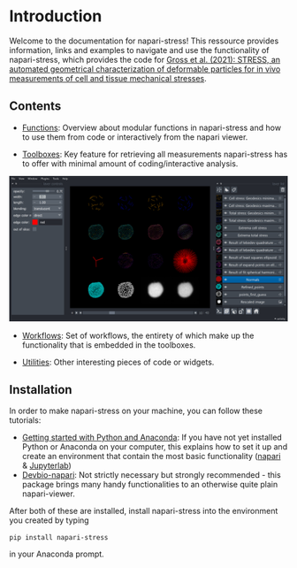 # Introduction

Welcome to the documentation for napari-stress! This ressource provides information, links and examples to navigate and use the functionality of napari-stress, which provides the code for [Gross et al. (2021): STRESS, an automated geometrical characterization of deformable particles for in vivo measurements of cell and tissue mechanical stresses](https://www.biorxiv.org/content/10.1101/2021.03.26.437148v1).

## Contents

- [Functions](glossary/Readme.md): Overview about modular functions in napari-stress and how to use them from code or interactively from the napari viewer. 

- [Toolboxes](02_toolboxes/Readme.md): Key feature for retrieving all measurements napari-stress has to offer with minimal amount of coding/interactive analysis.

![](imgs/viewer_screenshots/all_outputs.png)

- [Workflows](03_workflows/Readme.md): Set of workflows, the entirety of which make up the functionality that is embedded in the toolboxes.

- [Utilities](04_utility/Readme.md): Other interesting pieces of code or widgets.

## Installation

In order to make napari-stress on your machine, you can follow these tutorials:

- [Getting started with Python and Anaconda](https://biapol.github.io/blog/johannes_mueller/anaconda_getting_started/): If you have not yet installed Python or Anaconda on your computer, this explains how to set it up and create an environment that contain the most basic functionality ([napari](https://napari.org/stable/) & [Jupyterlab](https://jupyter.org/))
- [Devbio-napari](https://github.com/haesleinhuepf/devbio-napari): Not strictly necessary but strongly recommended - this package brings many handy functionalities to an otherwise quite plain napari-viewer.

After both of these are installed, install napari-stress into the environment you created by typing

```
pip install napari-stress
```

in your Anaconda prompt.
